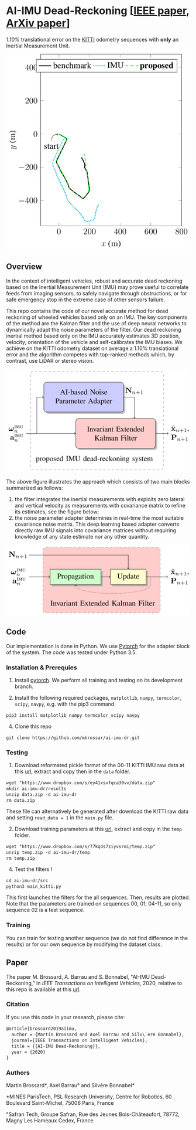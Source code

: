 # AI-IMU Dead-Reckoning [[IEEE paper](https://ieeexplore.ieee.org/document/9035481), [ArXiv paper](https://arxiv.org/pdf/1904.06064.pdf)]

_1.10%_ translational error on the [KITTI](http://www.cvlibs.net/datasets/kitti/eval_odometry.php) odometry sequences with __only__ an Inertial Measurement Unit.

![Results on sequence 08](kitti_dataset/temp/file/08.gif)

## Overview

In the context of intelligent vehicles, robust and accurate dead reckoning based on the Inertial Measurement Unit (IMU) may prove useful to correlate feeds from imaging sensors, to safely navigate through obstructions, or for safe emergency stop in the extreme case of other sensors failure.

This repo contains the code of our novel accurate method for dead reckoning of wheeled vehicles based only on an IMU. The key components of the method are the Kalman filter and the use of deep neural networks to dynamically adapt the noise parameters of the filter. Our dead reckoning inertial method based only on the IMU accurately estimates 3D position, velocity, orientation of the vehicle and self-calibrates the IMU biases. We achieve on the KITTI odometry dataset on average a 1.10% translational error and the algorithm competes with top-ranked methods which, by contrast, use LiDAR or stereo vision.

![Structure of the approach](kitti_dataset/temp/file/structure.jpg)

The above figure illustrates the approach which consists of two main blocks summarized as follows:
1. the filter integrates the inertial measurements with exploits zero lateral and vertical velocity as measurements with covariance matrix to refine its estimates, see the figure below;
2. the noise parameter adapter determines in real-time the most suitable covariance noise matrix. This deep learning based adapter converts directly raw IMU signals into covariance matrices without requiring knowledge of any state estimate nor any other quantity.


![Structure of the filter](kitti_dataset/temp/file/iekf.jpg)

## Code
Our implementation is done in Python. We use [Pytorch](https://pytorch.org/) for the adapter block of the system. The code was tested under Python 3.5.
 
### Installation & Prerequies
1.  Install [pytorch](http://pytorch.org). We perform all training and testing on its development branch.
    
2.  Install the following required packages, `matplotlib`, `numpy`, `termcolor`, `scipy`, `navpy`, e.g. with the pip3 command
```
pip3 install matplotlib numpy termcolor scipy navpy
```
    
4.  Clone this repo
```
git clone https://github.com/mbrossar/ai-imu-dr.git
```

### Testing
1. Download reformated pickle format of the 00-11 KITTI IMU raw data at this [url](https://www.dropbox.com/s/ey41xsvfqca30vv/data.zip), extract and copy then in the `data` folder.
```
wget "https://www.dropbox.com/s/ey41xsvfqca30vv/data.zip"
mkdir ai-imu-dr/results
unzip data.zip -d ai-imu-dr
rm data.zip
```
These file can alternatively be generated after download the KITTI raw data and setting `read_data = 1` in the `main.py` file.

2. Download training parameters at this [url](https://www.dropbox.com/s/77kq4s7ziyvsrmi/temp.zip), extract and copy in the `temp` folder.
```
wget "https://www.dropbox.com/s/77kq4s7ziyvsrmi/temp.zip"
unzip temp.zip -d ai-imu-dr/temp
rm temp.zip
```
4. Test the filters !
```
cd ai-imu-dr/src
python3 main_kitti.py
```
This first launches the filters for the all sequences. Then, results are plotted. Note that the parameters are  trained on sequences 00, 01, 04-11, so only sequence 02 is a test sequence.

### Training
You can train for testing another sequence (we do not find difference in the results) or for our own sequence by modifying the dataset class.


## Paper
The paper M. Brossard, A. Barrau and S. Bonnabel, "AI-IMU Dead-Reckoning," in _IEEE Transactions on Intelligent Vehicles_, 2020, relative to this repo is available at this [url](https://cloud.mines-paristech.fr/index.php/s/8YDqD0Y1e6BWzCG).


### Citation

If you use this code in your research, please cite:

```
@article{brossard2019aiimu,
  author = {Martin Brossard and Axel Barrau and Silv\`ere Bonnabel},
  journal={IEEE Transactions on Intelligent Vehicles}, 
  title = {{AI-IMU Dead-Reckoning}},
  year = {2020}
}
```

### Authors
Martin Brossard*, Axel Barrau° and Silvère Bonnabel*

*MINES ParisTech, PSL Research University, Centre for Robotics, 60 Boulevard Saint-Michel, 75006 Paris, France

°Safran Tech, Groupe Safran, Rue des Jeunes Bois-Châteaufort, 78772, Magny Les Hameaux Cedex, France
